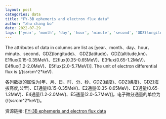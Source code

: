 ```yaml
---
layout: post
categories: data
title: "FY-3B ephemeris and electron flux data"
author: "zhu chang bo"
date: 2022-07-29
tags: ['year', 'month', 'day', 'hour', 'minute', 'second', 'GDZ(longitude)', 'GDZ(latitude)', 'GDZ(altitude', 'km)', 'E1flux(0.15-0.35MeV)', 'E2flux(0.35-0.65MeV)', 'E3flux(0.65-1.2MeV)', 'E4flux(1.2-2.0MeV)', 'E5flux(2.0-5.7MeV)']
---
```


The attributes of data in columns are list as [year、month、day、hour、minute、second、GDZ(longitude)、 GDZ(latitude)、GDZ(altitude,km)、E1flux(0.15-0.35MeV)、E2flux(0.35-0.65MeV)、E3flux(0.65-1.2MeV)、E4flux(1.2-2.0MeV)、E5flux(2.0-5.7MeV))]. The unit of electron differential flux is (/(s*sr*cm^2*keV).

各列数据的属性为[年、月、日、时、分、秒、GDZ(经度)、GDZ(纬度)、GDZ(海拔高度,公里)、E1通量(0.15-0.35MeV)、E2通量(0.35-0.65MeV)、E3通量(0.65-1.2MeV)、E4通量(1.2-2.0MeV)、E5通量(2.0-5.7MeV)]。电子微分通量的单位为(/(s*sr*cm^2*keV))。

资源链接: [FY-3B ephemeris and electron flux data](https://doi.org/10.57760/sciencedb.02106)
